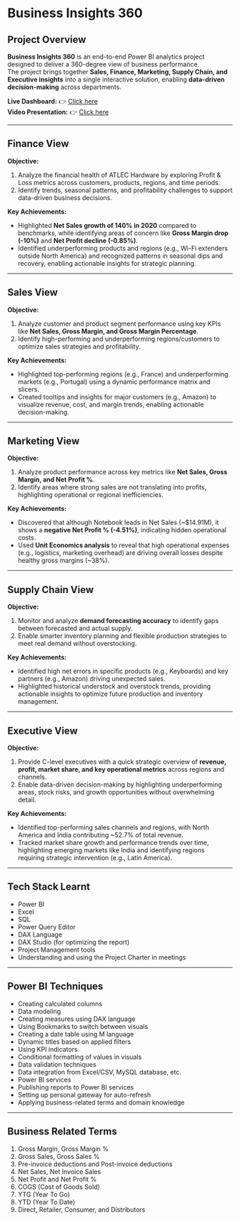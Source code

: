 # Business Insights 360

## Project Overview
**Business Insights 360** is an end-to-end Power BI analytics project designed to deliver a 360-degree view of business performance.  
The project brings together **Sales, Finance, Marketing, Supply Chain, and Executive insights** into a single interactive solution, enabling **data-driven decision-making** across departments.

**Live Dashboard:** 👉 [Click here](https://shorturl.at/wIj43)  
**Video Presentation:** 👉 [Click here](https://www.linkedin.com/posts/neha-gupta-357754149_powerbi-dataanalytics-sql-activity-7373558820024991744-p9Df?utm_source=share&utm_medium=member_desktop&rcm=ACoAACPiVfMBJENnTusDWDdP_ZMHY4SFSUi1m8A)

---

## Finance View

**Objective:**
1. Analyze the financial health of ATLEC Hardware by exploring Profit & Loss metrics across customers, products, regions, and time periods.
2. Identify trends, seasonal patterns, and profitability challenges to support data-driven business decisions.

**Key Achievements:**
- Highlighted **Net Sales growth of 140% in 2020** compared to benchmarks, while identifying areas of concern like **Gross Margin drop (-10%)** and **Net Profit decline (-0.85%)**.
- Identified underperforming products and regions (e.g., Wi-Fi extenders outside North America) and recognized patterns in seasonal dips and recovery, enabling actionable insights for strategic planning.

---

## Sales View

**Objective:**
1. Analyze customer and product segment performance using key KPIs like **Net Sales, Gross Margin, and Gross Margin Percentage**.
2. Identify high-performing and underperforming regions/customers to optimize sales strategies and profitability.

**Key Achievements:**
- Highlighted top-performing regions (e.g., France) and underperforming markets (e.g., Portugal) using a dynamic performance matrix and slicers.
- Created tooltips and insights for major customers (e.g., Amazon) to visualize revenue, cost, and margin trends, enabling actionable decision-making.

---

## Marketing View

**Objective:**
1. Analyze product performance across key metrics like **Net Sales, Gross Margin, and Net Profit %**.
2. Identify areas where strong sales are not translating into profits, highlighting operational or regional inefficiencies.

**Key Achievements:**
- Discovered that although Notebook leads in Net Sales (~$14.91M), it shows a **negative Net Profit % (-4.51%)**, indicating hidden operational costs.
- Used **Unit Economics analysis** to reveal that high operational expenses (e.g., logistics, marketing overhead) are driving overall losses despite healthy gross margins (~38%).

---

## Supply Chain View

**Objective:**
1. Monitor and analyze **demand forecasting accuracy** to identify gaps between forecasted and actual supply.
2. Enable smarter inventory planning and flexible production strategies to meet real demand without overstocking.

**Key Achievements:**
- Identified high net errors in specific products (e.g., Keyboards) and key partners (e.g., Amazon) driving unexpected sales.
- Highlighted historical understock and overstock trends, providing actionable insights to optimize future production and inventory management.

---

## Executive View

**Objective:**
1. Provide C-level executives with a quick strategic overview of **revenue, profit, market share, and key operational metrics** across regions and channels.
2. Enable data-driven decision-making by highlighting underperforming areas, stock risks, and growth opportunities without overwhelming detail.

**Key Achievements:**
- Identified top-performing sales channels and regions, with North America and India contributing ~52.7% of total revenue.
- Tracked market share growth and performance trends over time, highlighting emerging markets like India and identifying regions requiring strategic intervention (e.g., Latin America).

---

## Tech Stack Learnt
- Power BI  
- Excel  
- SQL  
- Power Query Editor  
- DAX Language  
- DAX Studio (for optimizing the report)  
- Project Management tools  
- Understanding and using the Project Charter in meetings  

---

## Power BI Techniques
- Creating calculated columns  
- Data modeling  
- Creating measures using DAX language  
- Using Bookmarks to switch between visuals  
- Creating a date table using M language  
- Dynamic titles based on applied filters  
- Using KPI indicators  
- Conditional formatting of values in visuals  
- Data validation techniques  
- Data integration from Excel/CSV, MySQL database, etc.  
- Power BI services  
- Publishing reports to Power BI services  
- Setting up personal gateway for auto-refresh  
- Applying business-related terms and domain knowledge  

---

## Business Related Terms
1. Gross Margin, Gross Margin %  
2. Gross Sales, Gross Sales %  
3. Pre-invoice deductions and Post-invoice deductions  
4. Net Sales, Net Invoice Sales  
5. Net Profit and Net Profit %  
6. COGS (Cost of Goods Sold)  
7. YTG (Year To Go)  
8. YTD (Year To Date)  
9. Direct, Retailer, Consumer, and Distributors

